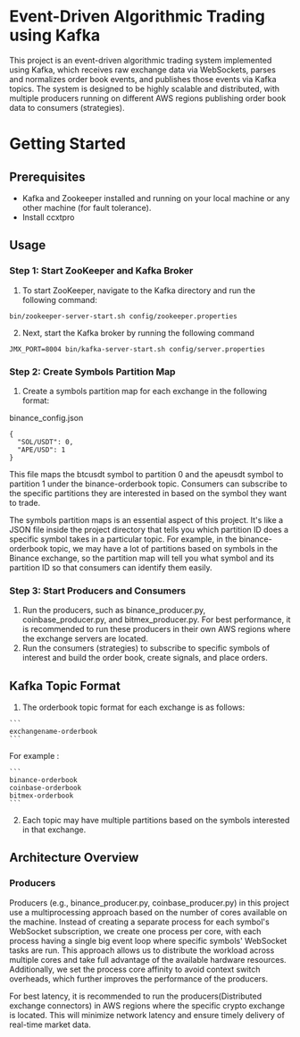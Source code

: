 
# Event-Driven Algorithmic Trading using Kafka
This project is an event-driven algorithmic trading system implemented using Kafka, which receives raw exchange data via WebSockets, parses and normalizes order book events, and publishes those events via Kafka topics. The system is designed to be highly scalable and distributed, with multiple producers running on different AWS regions publishing order book data to consumers (strategies). 

# Getting Started 

## Prerequisites
  * Kafka and Zookeeper installed and running on your local machine or any other machine (for fault tolerance).
  * Install ccxtpro

## Usage 
  ### Step 1: Start ZooKeeper and Kafka Broker
  1. To start ZooKeeper, navigate to the Kafka directory and run the following command:
  ```
  bin/zookeeper-server-start.sh config/zookeeper.properties
  ```
  2. Next, start the Kafka broker by running the following command
  ```
  JMX_PORT=8004 bin/kafka-server-start.sh config/server.properties 
  ```

  ### Step 2: Create Symbols Partition Map
  1. Create a symbols partition map for each exchange in the following format:
    
  binance_config.json
  ```
  {
    "SOL/USDT": 0,
    "APE/USD": 1
  }
  ```
  This file maps the btcusdt symbol to partition 0 and the apeusdt symbol to partition 1 under the binance-orderbook topic. Consumers can subscribe to the specific partitions they are interested in based on the symbol they want to trade.

  The symbols partition maps is an essential aspect of this project. It's like a JSON file inside the project directory that tells you which partition ID does a specific symbol takes in a particular topic. For example, in the binance-orderbook topic, we may have a lot of partitions based on symbols in the Binance exchange, so the partition map will tell you what symbol and its partition ID so that consumers can identify them easily.

  ### Step 3: Start Producers and Consumers

  1. Run the producers, such as binance_producer.py, coinbase_producer.py, and bitmex_producer.py. For best performance, it is recommended to run these producers in their own AWS regions where the exchange servers are located.
  2. Run the consumers (strategies) to subscribe to specific symbols of interest and build the order book, create signals, and place orders.

  ## Kafka Topic Format

  1. The orderbook topic format for each exchange is as follows:

    ```
    exchangename-orderbook
    ```

  For example :

    ```
    binance-orderbook
    coinbase-orderbook
    bitmex-orderbook
    ```

  2. Each topic may have multiple partitions based on the symbols interested in that exchange.



## Architecture Overview

### Producers

  Producers (e.g., binance_producer.py, coinbase_producer.py) in this project use a multiprocessing approach based on the number of cores available on the machine. Instead of creating a separate process for each symbol's WebSocket subscription, we create one process per core, with each process having a single big event loop where specific symbols' WebSocket tasks are run. This approach allows us to distribute the workload across multiple cores and take full advantage of the available hardware resources. Additionally, we set the process core affinity to avoid context switch overheads, which further improves the performance of the producers.

  For best latency, it is recommended to run the producers(Distributed  exchange connectors) in AWS regions where the specific crypto exchange is located. This will minimize network latency and ensure timely delivery of real-time market data.








